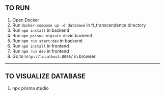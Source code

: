TO RUN 
---------------
1. Open Docker
2. Run `docker-compose up -d database` in ft_transcendence directory 
3. Run `npm install` in backend
4. Run `npx prisma migrate dev`in backend
5. Run `npm run start:dev` in backend
6. Run `npm install` in frontend
7. Run `npm run dev` in frontend
8. Go to `http://localhost:8080/` in browser
---------------
TO VISUALIZE DATABASE
---------------
1. npx prisma studio
